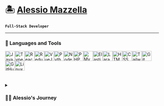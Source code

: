 # 🏝️ [Alessio Mazzella](https://alessio-m.vercel.app/)

**`Full-Stack Developer`**

---

### 🧰 Languages and Tools

<div style="display: flex; flex-wrap: wrap;">
    <img alt="JavaScript" width="32px" src="https://cdn.jsdelivr.net/gh/devicons/devicon/icons/javascript/javascript-plain.svg" />
    <img alt="TypeScript" width="32px" src="https://cdn.jsdelivr.net/gh/devicons/devicon/icons/typescript/typescript-plain.svg" />
    <img alt="React" width="32px" src="https://cdn.jsdelivr.net/gh/devicons/devicon/icons/react/react-original.svg" />
    <img alt="Redux" width="32px" src="https://cdn.jsdelivr.net/gh/devicons/devicon@latest/icons/redux/redux-original.svg" />
    <img alt="VueJS" width="32px" src="https://cdn.jsdelivr.net/gh/devicons/devicon@latest/icons/vuejs/vuejs-original.svg" />
    <img alt="Python" width="32px" src="https://cdn.jsdelivr.net/gh/devicons/devicon/icons/python/python-plain.svg" />
    <img alt="NodeJS" width="32px" src="https://cdn.jsdelivr.net/gh/devicons/devicon@latest/icons/nodejs/nodejs-original-wordmark.svg" />
    <img alt="PHP" width="32px" src="https://cdn.jsdelivr.net/gh/devicons/devicon@latest/icons/php/php-original.svg" />
    <img alt="MySQL" width="32px" src="https://cdn.jsdelivr.net/gh/devicons/devicon@latest/icons/mysql/mysql-original-wordmark.svg" />
    <img alt="Elasticsearch" width="32px" src="https://cdn.jsdelivr.net/gh/devicons/devicon@latest/icons/elasticsearch/elasticsearch-original.svg" />
    <img alt="Laravel" width="32px" src="https://cdn.jsdelivr.net/gh/devicons/devicon@latest/icons/laravel/laravel-original-wordmark.svg" />
    <img alt="HTML" width="32px" src="https://cdn.jsdelivr.net/gh/devicons/devicon/icons/html5/html5-plain.svg" />
    <img alt="CSS" width="32px" src="https://cdn.jsdelivr.net/gh/devicons/devicon/icons/css3/css3-plain.svg" />
    <img alt="Tailwind" width="32px" src="https://cdn.jsdelivr.net/gh/devicons/devicon@latest/icons/tailwindcss/tailwindcss-original.svg" />
    <img alt="Git" width="32px" src="https://cdn.jsdelivr.net/gh/devicons/devicon/icons/git/git-original.svg" />
    <img alt="GitHub" width="32px" src="https://cdn.jsdelivr.net/gh/devicons/devicon/icons/github/github-original.svg" />
    <img alt="Linux" width="32px" src="https://cdn.jsdelivr.net/gh/devicons/devicon/icons/linux/linux-original.svg" />
</div>

#
<details>
 <summary><h3>👨‍💻 Alessio's Journey</h3></summary>
  
  My journey into the tech world started as a curious kid on a tiny island, Ponza. I was mesmerized by how technology could bring ideas to life. That fascination grew as I taught myself programming, diving deep into the world of code. 
  
  
  I started as a full-stack developer, but my love for design and interactivity led me to focus on front-end development. Over the years, I’ve developed my skills in React, TypeScript, and Elasticsearch, building interfaces for users and solving real-world problems.

  
  Over the years, I’ve worked for established companies, constantly pushing myself to grow my skills and take on new challenges. When Rome started to feel too comfortable, I knew it was time for a change.
True growth happens outside the comfort zone, so I moved to another country. Moving to The Netherlands was a big leap, it broadened my horizons.
